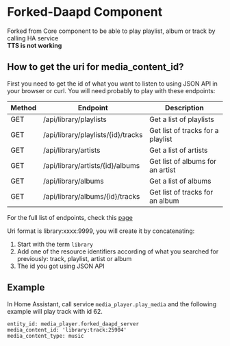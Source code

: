 # Forked-Daapd Component
Forked from Core component to be able to play playlist, album or track by calling HA service  
**TTS is not working**

## How to get the uri for media_content_id?

First you need to get the id of what you want to listen to using JSON API in your browser or curl. You will need probably to play with these endpoints:

| Method | Endpoint | Description |
|---|---|---|
|GET|/api/library/playlists|Get a list of playlists|
|GET|/api/library/playlists/{id}/tracks|Get list of tracks for a playlist|
|GET|/api/library/artists|Get a list of artists|
|GET|/api/library/artists/{id}/albums|Get list of albums for an artist|
|GET|/api/library/albums|Get a list of albums|
|GET|/api/library/albums/{id}/tracks|Get list of tracks for an album|
For the full list of endpoints, check this [page](https://github.com/owntone/owntone-server/blob/master/README_JSON_API.md#library)

Uri format is library:xxxx:9999, you will create it by concatenating:
1. Start with the term ```library```
2. Add one of the resource identifiers according of what you searched for previously: track, playlist, artist or album
3. The id you got using JSON API

## Example

In Home Assistant, call service ```media_player.play_media``` and the following example will play track with id 62.
```
entity_id: media_player.forked_daapd_server
media_content_id: 'library:track:25904'
media_content_type: music
```
